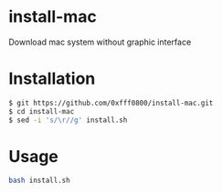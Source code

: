 # install-mac
Download mac system without graphic interface


# Installation
```bash
$ git https://github.com/0xfff0800/install-mac.git
$ cd install-mac
$ sed -i 's/\r//g' install.sh
```

# Usage
```bash
bash install.sh
```
